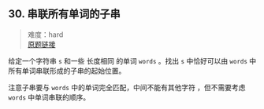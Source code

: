 ## 30. 串联所有单词的子串
> 难度：hard \
> [原题链接](https://leetcode.cn/problems/substring-with-concatenation-of-all-words)


给定一个字符串 `s` 和一些 长度相同 的单词 `words` 。找出 `s` 中恰好可以由 `words` 中所有单词串联形成的子串的起始位置。

注意子串要与 `words` 中的单词完全匹配，中间不能有其他字符 ，但不需要考虑 `words` 中单词串联的顺序。
